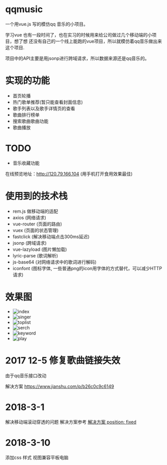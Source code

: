 # qqmusic

一个用vue.js 写的模仿qq 音乐的小项目。

学习vue 也有一段时间了，也在实习的时候用来给公司做过几个移动端的小项目，想了想 还没有自己的一个线上能跑的vue项目，所以就模仿着qq音乐做出来这个项目.

项目中的API主要是用jsonp进行跨域请求，所以数据来源还是qq音乐的。

# 实现的功能
- 首页轮播
- 热门歌单推荐(暂只能查看封面信息)
- 歌手列表以及歌手详情页的查看
- 歌曲排行榜单
- 搜索歌曲歌曲功能
- 歌曲播放

# TODO
- 音乐收藏功能

在线预览地址：http://120.79.166.104 (用手机打开食用效果最佳)

# 使用到的技术栈
* rem.js 做移动端的适配
* axios (网络请求)
* vue-router (页面的路由)
* vuex (页面的状态管理)
* fastclick (解决移动端点击300ms延迟)
* jsonp (跨域请求)
* vue-lazyload (图片懒加载)
* lyric-parse (歌词解析)
* js-base64 (对网络请求中的歌词进行解码)
* iconfont (图标字体, 一些普通png的icon用字体的方式替代，可以减少HTTP请求)


# 效果图

* ![index](https://raw.githubusercontent.com/ccc865553742/v-qqmusic/master/images/index.jpg)
* ![singer](https://raw.githubusercontent.com/ccc865553742/v-qqmusic/master/images/singer.jpg)
* ![toplist](https://raw.githubusercontent.com/ccc865553742/v-qqmusic/master/images/toplist.jpg)
* ![serch](https://raw.githubusercontent.com/ccc865553742/v-qqmusic/master/images/search.jpg)
* ![keyword](https://raw.githubusercontent.com/ccc865553742/v-qqmusic/master/images/keyword.jpg)
* ![play](https://raw.githubusercontent.com/ccc865553742/v-qqmusic/master/images/start.jpg)


# 2017 12-5 修复歌曲链接失效
由于qq音乐接口改动

解决方案 https://www.jianshu.com/p/b26c0c9c6149

# 2018-3-1
解决移动端滚动穿透的问题
解决方案参考 [解决方案 position: fixed](https://segmentfault.com/a/1190000005617307#articleHeader3)

# 2018-3-10
添加css 样式 视图兼容平板电脑


